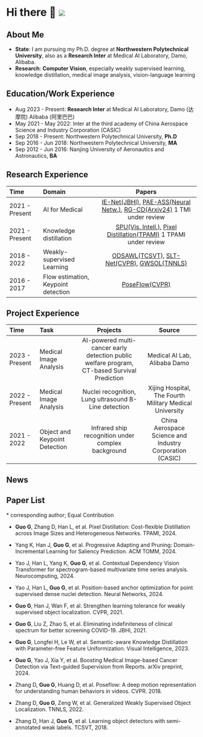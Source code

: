 # Hi there 👋 ![](https://komarev.com/ghpvc/?username=gyguo&color=blue&style=flat-square)

##  About Me
- **State**: I am pursuing my Ph.D. degree at **Northwestern Polytechnical University**, also as a **Research Inter** at Medical AI Laboratory, Damo, Alibaba.
- **Research**: **Computer Vision**, especially weakly supervised learning, knowledge distillation, medical image analysis, vision-language learning

## Education/Work Experience
- Aug 2023 - Present: **Research Inter** at Medical AI Laboratory, Damo (达摩院) Alibaba (阿里巴巴)
- May 2021 - May 2022: Inter at the third academy of China Aerospace Science and Industry Corporation (CASIC)
- Sep 2018 - Present: Northwestern Polytechnical University, **Ph.D**
- Sep 2016 - Jun 2018: Northwestern Polytechnical University, **MA**
- Sep 2012 - Jun 2016: Nanjing University of Aeronautics and Astronautics, **BA**

## Research Experience
| Time | Domain | Papers  |
|:--------|:--------| :---------:|
|2021 - Present| AI for Medical| [IE-Net(JBHI)](https://ieeexplore.ieee.org/document/9357911), [PAE-ASS(Neural Netw.)](https://www.sciencedirect.com/science/article/pii/S0893608023007001), [RG-CD(Arxiv24)](http://arxiv.org/abs/2405.14230) 1 TMI under review|
|2021 - Present| Knowledge distillation | [SPU(Vis. Intell.)](https://link.springer.com/article/10.1007/s44267-023-00003-0), [Pixel Distillation(TPAMI)](https://ieeexplore.ieee.org/abstract/document/10579049) 1 TPAMI under review|
|2018 - 2022| Weakly-supervised Learning | [ODSAWL(TCSVT)](https://ieeexplore.ieee.org/abstract/document/8554285), [SLT-Net(CVPR)](http://openaccess.thecvf.com/content/CVPR2021/html/Guo_Strengthen_Learning_Tolerance_for_Weakly_Supervised_Object_Localization_CVPR_2021_paper.html), [GWSOL(TNNLS)](https://ieeexplore.ieee.org/abstract/document/9899408) |
|2016 - 2017| Flow estimation, Keypoint detection| [PoseFlow(CVPR)](https://openaccess.thecvf.com/content_cvpr_2018/html/Zhang_PoseFlow_A_Deep_CVPR_2018_paper.html) |

## Project Experience
| Time | Task | Projects  | Source  |
|:--------|:--------| :---------:| :---------:|
|2023 - Present | Medical Image Analysis | AI-powered multi-cancer early detection public welfare program, CT-based Survival Prediction | Medical AI Lab, Alibaba Damo |
|2022 - Present | Medical Image Analysis | Nuclei recognition, Lung ultrasound B-Line detection | Xijing Hospital, The Fourth Military Medical University |
|2021 - 2022 | Object and Keypoint Detection | Infrared ship recognition under complex background | China Aerospace Science and Industry Corporation (CASIC) |


## News


## Paper List
$*$ corresponding author; Equal Contribution

- **Guo G**, Zhang D, Han L, et al. Pixel Distillation: Cost-flexible Distillation across Image Sizes and Heterogeneous Networks. TPAMI, 2024. 
- Yang K, Han J, **Guo G**, et al. Progressive Adapting and Pruning: Domain-Incremental Learning for Saliency Prediction. ACM TOMM, 2024.
- Yao J, Han L, Yang K, **Guo G**, et al. Contextual Dependency Vision Transformer for spectrogram-based multivariate time series analysis. Neurocomputing, 2024.
- Yao J, Han L, **Guo G**, et al. Position-based anchor optimization for point supervised dense nuclei detection. Neural Networks, 2024.

- **Guo G**, Han J, Wan F, et al. Strengthen learning tolerance for weakly supervised object localization. CVPR, 2021.
- **Guo G**, Liu Z, Zhao S, et al. Eliminating indefiniteness of clinical spectrum for better screening COVID-19. JBHI, 2021.
- **Guo G**, Longfei H, Le W, et al. Semantic-aware Knowledge Distillation with Parameter-free Feature Uniformization. Visual Intelligence, 2023.
- **Guo G**, Yao J, Xia Y, et al. Boosting Medical Image-based Cancer Detection via Text-guided Supervision from Reports. arXiv preprint, 2024.
- Zhang D, **Guo G**, Huang D, et al. Poseflow: A deep motion representation for understanding human behaviors in videos. CVPR. 2018. 
- Zhang D, **Guo G**, Zeng W, et al. Generalized Weakly Supervised Object Localization. TNNLS, 2022.  
- Zhang D, Han J, **Guo G**, et al. Learning object detectors with semi-annotated weak labels. TCSVT, 2018. 
